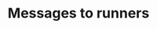 ---
layout: post
title:  'Messages to runners'
story: 'http://www.bostonglobe.com/2014/04/18/message-runner/JWeYcDM7T0pqM5vPuZPTdP/story.html'
text: 'A message board for people to voice their support for the 2014 Boston Marathon runners.'
video: 'messages'
---
